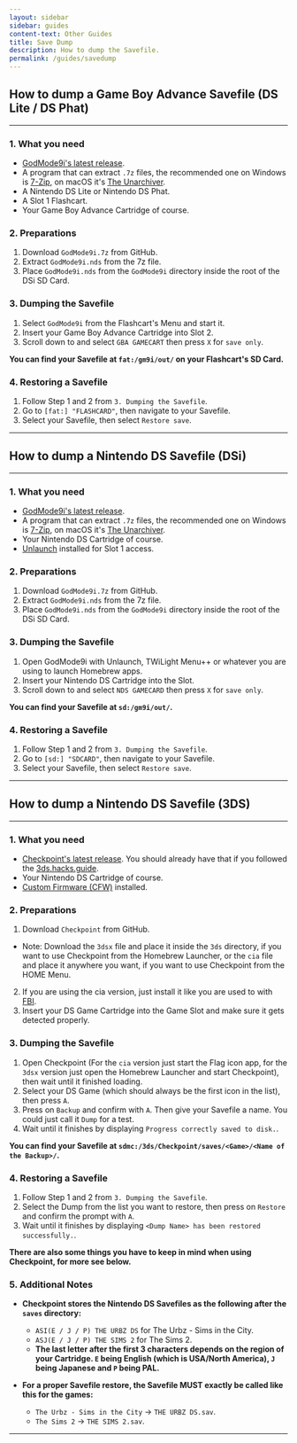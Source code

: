 ```yaml
---
layout: sidebar
sidebar: guides
content-text: Other Guides
title: Save Dump
description: How to dump the Savefile.
permalink: /guides/savedump
---
```


## How to dump a Game Boy Advance Savefile (DS Lite / DS Phat)
<hr>

### 1. What you need
- [GodMode9i's latest release](https://github.com/DS-Homebrew/GodMode9i/releases).
- A program that can extract `.7z` files, the recommended one on Windows is [7-Zip](https://7-zip.org/), on macOS it's [The Unarchiver](https://theunarchiver.com/).
- A Nintendo DS Lite or Nintendo DS Phat.
- A Slot 1 Flashcart.
- Your Game Boy Advance Cartridge of course.

### 2. Preparations
1. Download `GodMode9i.7z` from GitHub.
2. Extract `GodMode9i.nds` from the 7z file.
3. Place `GodMode9i.nds` from the `GodMode9i` directory inside the root of the DSi SD Card.

### 3. Dumping the Savefile
1. Select `GodMode9i` from the Flashcart's Menu and start it.
2. Insert your Game Boy Advance Cartridge into Slot 2.
3. Scroll down to and select `GBA GAMECART` then press `X` for `save only`.

**You can find your Savefile at `fat:/gm9i/out/` on your Flashcart's SD Card.**

### 4. Restoring a Savefile
1. Follow Step 1 and 2 from `3. Dumping the Savefile`.
2. Go to `[fat:] "FLASHCARD"`, then navigate to your Savefile.
3. Select your Savefile, then select `Restore save`.
<hr>

## How to dump a Nintendo DS Savefile (DSi)
<hr>

### 1. What you need
- [GodMode9i's latest release](https://github.com/DS-Homebrew/GodMode9i/releases).
- A program that can extract `.7z` files, the recommended one on Windows is [7-Zip](https://7-zip.org/), on macOS it's [The Unarchiver](https://theunarchiver.com/).
- Your Nintendo DS Cartridge of course.
- [Unlaunch](https://dsi.cfw.guide/) installed for Slot 1 access.

### 2. Preparations
1. Download `GodMode9i.7z` from GitHub.
2. Extract `GodMode9i.nds` from the 7z file.
3. Place `GodMode9i.nds` from the `GodMode9i` directory inside the root of the DSi SD Card.


### 3. Dumping the Savefile
1. Open GodMode9i with Unlaunch, TWiLight Menu++ or whatever you are using to launch Homebrew apps.
2. Insert your Nintendo DS Cartridge into the Slot.
3. Scroll down to and select `NDS GAMECARD` then press `X` for `save only`.

**You can find your Savefile at `sd:/gm9i/out/`.**

### 4. Restoring a Savefile
1. Follow Step 1 and 2 from `3. Dumping the Savefile`.
2. Go to `[sd:] "SDCARD"`, then navigate to your Savefile.
3. Select your Savefile, then select `Restore save`.
<hr>

## How to dump a Nintendo DS Savefile (3DS)
<hr>

### 1. What you need
- [Checkpoint's latest release](https://github.com/FlagBrew/Checkpoint/releases). You should already have that if you followed the [3ds.hacks.guide](https://3ds.hacks.guide/).
- Your Nintendo DS Cartridge of course.
- [Custom Firmware (CFW)](https://3ds.hacks.guide/) installed.

### 2. Preparations
1. Download `Checkpoint` from GitHub.
- Note: Download the `3dsx` file and place it inside the `3ds` directory, if you want to use Checkpoint from the Homebrew Launcher, or the `cia` file and place it anywhere you want, if you want to use Checkpoint from the HOME Menu.

2. If you are using the cia version, just install it like you are used to with [FBI](https://github.com/Steveice10/FBI/releases).
3. Insert your DS Game Cartridge into the Game Slot and make sure it gets detected properly.

### 3. Dumping the Savefile
1. Open Checkpoint (For the `cia` version just start the Flag icon app, for the `3dsx` version just open the Homebrew Launcher and start Checkpoint), then wait until it finished loading.
2. Select your DS Game (which should always be the first icon in the list), then press `A`.
3. Press on `Backup` and confirm with `A`. Then give your Savefile a name. You could just call it `Dump` for a test.
4. Wait until it finishes by displaying `Progress correctly saved to disk.`.

**You can find your Savefile at `sdmc:/3ds/Checkpoint/saves/<Game>/<Name of the Backup>/`.**

### 4. Restoring a Savefile
1. Follow Step 1 and 2 from `3. Dumping the Savefile`.
2. Select the Dump from the list you want to restore, then press on `Restore` and confirm the prompt with `A`.
3. Wait until it finishes by displaying `<Dump Name> has been restored successfully.`.

**There are also some things you have to keep in mind when using Checkpoint, for more see below.**

### 5. Additional Notes
- **Checkpoint stores the Nintendo DS Savefiles as the following after the `saves` directory:**
    - `ASI(E / J / P) THE URBZ DS` for The Urbz - Sims in the City.
    - `ASJ(E / J / P) THE SIMS 2` for The Sims 2.
	- **The last letter after the first 3 characters depends on the region of your Cartridge. `E` being English (which is USA/North America), `J` being Japanese and `P` being PAL.**

- **For a proper Savefile restore, the Savefile MUST exactly be called like this for the games:**
    - `The Urbz - Sims in the City` -> `THE URBZ DS.sav`.
    - `The Sims 2` -> `THE SIMS 2.sav`.
<hr>
